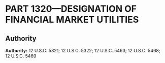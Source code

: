 # PART 1320—DESIGNATION OF FINANCIAL MARKET UTILITIES


## Authority

**Authority:** 12 U.S.C. 5321; 12 U.S.C. 5322; 12 U.S.C. 5463; 12 U.S.C. 5468; 12 U.S.C. 5469


